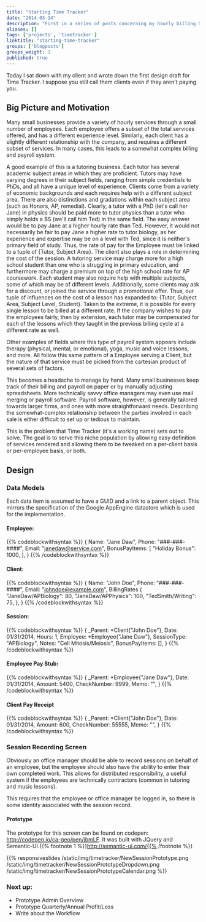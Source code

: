```yaml
---
title: "Starting Time Tracker"
date: "2014-03-14"
description: "First in a series of posts concerning my hourly billing Saas project"
aliases: []
tags: ['projects', 'timetracker']
linktitle: "starting-time-tracker"
groups: ['blogposts']
groups_weight: 1
published: true
---
```


Today I sat down with my client and wrote down the first design draft for Time Tracker. I suppose you still call them clients
even if they aren't paying you.

## Big Picture and Motivation

Many small businesses provide a variety of hourly services through a small number of employees. Each employee offers a subset of the total services offered, and has a different experience level. Similarly, each client has a slightly different relationship with the company, and requires a different subset of services. In many cases, this leads to a somewhat complex billing and payroll system.

A good example of this is a tutoring business. Each tutor has several academic subject areas in which they are proficient. Tutors may have varying degrees in their subject fields, ranging from simple credentials to PhDs, and all have a unique level of experience. Clients come from a variety of economic backgrounds and each requires help with a different subject area. There are also distinctions and gradations within each subject area (such as Honors, AP, remedial). Clearly, a tutor with a PhD (let's call her Jane) in physics should be paid more to tutor physics than a tutor who simply holds a BS (we'll call him Ted) in the same field. The easy answer would be to pay Jane at a higher hourly rate than Ted. However, it would not necessarily be fair to pay Jane a higher rate to tutor biology, as her experience and expertise may be on a level with Ted, since it is neither's primary field of study. Thus, the rate of pay for the Employee must be linked to a tuple of {Tutor, Subject Area}. The client also plays a role in determining the cost of the session. A tutoring service may charge more for a high school student than one who is struggling in primary education, and furthermore may charge a premium on top of the high school rate for AP coursework. Each student may also require help with multiple subjects, some of which may be of different levels. Additionally, some clients may ask for a discount, or joined the service through a promotional offer. Thus, our tuple of influences on the cost of a lesson has expanded to: {Tutor, Subject Area, Subject Level, Student}. Taken to the extreme, it is possible for every single lesson to be billed at a different rate. If the company wishes to pay the employees fairly, then by extension, each tutor may be compensated for each of the lessons which they taught in the previous billing cycle at a different rate as well.

Other examples of fields where this type of payroll system appears include therapy (physical, mental, or emotional), yoga, music and voice lessons, and more. All follow this same pattern of a Employee serving a Client, but the nature of that service must be picked from the cartesian product of several sets of factors.

This becomes a headache to manage by hand. Many small businesses keep track of their billing and payroll on paper or by manually adjusting spreadsheets. More technically savvy office managers may even use mail merging or payroll software. Payroll software, however, is generally tailored towards larger firms, and ones with more straightforward needs. Describing the somewhat-complex relationship between the parties involved in each sale is either difficult to set up or tedious to maintain.

This is the problem that Time Tracker (it's a working name) sets out to solve. The goal is to serve this niche population by allowing easy definition of services rendered and allowing them to be tweaked on a per-client basis or per-employee basis, or both.

## Design

### Data Models
Each data item is assumed to have a GUID and a link to a parent object. This mirrors the specification of the Google AppEngine datastore which is used for the implementation.

#### Employee:

{{% codeblockwithsyntax %}}
{
	Name: "Jane Daw",
	Phone: "###-###-####",
	Email: "janedaw@service.com",
	BonusPayItems: [
		"Holiday Bonus": 1000,
	],
}
{{% /codeblockwithsyntax %}}

#### Client:

{{% codeblockwithsyntax %}}
{
	Name: "John Doe",
	Phone: "###-###-####",
	Email: "johndoe@example.com",
	BillingRates {
		"JaneDaw/APBiology": 80,
		"JaneDaw/APPhysics": 100,
		"TedSmith/Writing": 75,
	},
}
{{% /codeblockwithsyntax %}}


#### Session:

{{% codeblockwithsyntax %}}
{
	_Parent: *Client{"John Doe"},
	Date: 01/31/2014,
	Hours: 1,
	Employee: *Employee{"Jane Daw"},
	SessionType: "APBiology",
	Notes: "Cell Mitosis/Meiosis",
	BonusPayItems: [],
}
{{% /codeblockwithsyntax %}}

#### Employee Pay Stub:

{{% codeblockwithsyntax %}}
{
	_Parent: *Employee{"Jane Daw"},
	Date: 01/31/2014,
	Amount: 5400,
	CheckNumber: 9999,
	Memo: "",
}
{{% /codeblockwithsyntax %}}

#### Client Pay Receipt

{{% codeblockwithsyntax %}}
{
	_Parent: *Client{"John Doe"},
	Date: 01/31/2014,
	Amount: 600,
	CheckNumber: 55555,
	Memo: "",
}
{{% /codeblockwithsyntax %}}

### Session Recording Screen

Obviously an office manager should be able to record sessions on behalf of an employee, but the employee should also have the ability to enter their own completed work. This allows for distributed responsibility, a useful system if the employees are technically contractors (common in tutoring and music lessons).

This requires that the employee or office manager be logged in, so there is some identity associated with the session record.

#### Prototype

The prototype for this screen can be found on codepen: http://codepen.io/ca-geo/pen/jbmLF. It was built with JQuery and Semantic-UI.{{% footnote 1 %}}http://semantic-ui.com/{{% /footnote %}}

{{% responsiveslides /static/img/timetracker/NewSessionPrototype.png /static/img/timetracker/NewSessionPrototypeDropdown.png /static/img/timetracker/NewSessionPrototypeCalendar.png %}}


### Next up: 
 * Prototype Admin Overview
 * Prototype Quarterly/Annual Profit/Loss
 * Write about the Workflow
